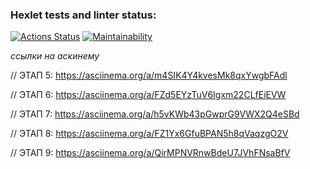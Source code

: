 ### Hexlet tests and linter status:
[![Actions Status](https://github.com/rouch314/frontend-project-44/workflows/hexlet-check/badge.svg)](https://github.com/rouch314/frontend-project-44/actions)
[![Maintainability](https://api.codeclimate.com/v1/badges/b96d860d60246f00f7b0/maintainability)](https://codeclimate.com/github/rouch314/frontend-project-44/maintainability)

*ссылки на аскинему* 

// ЭТАП 5:
https://asciinema.org/a/m4SIK4Y4kvesMk8qxYwgbFAdl

// ЭТАП 6:
https://asciinema.org/a/FZd5EYzTuV6Igxm22CLfEiEVW

// ЭТАП 7:
https://asciinema.org/a/h5vKWb43pGwprG9VWX2Q4eSBd

// ЭТАП 8:
https://asciinema.org/a/FZ1Yx6GfuBPAN5h8qVaqzgO2V

// ЭТАП 9:
https://asciinema.org/a/QirMPNVRnwBdeU7JVhFNsaBfV
